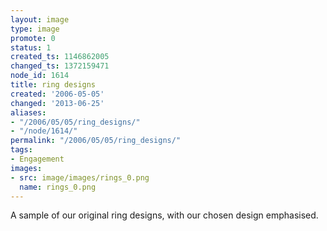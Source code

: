 ```yaml
---
layout: image
type: image
promote: 0
status: 1
created_ts: 1146862005
changed_ts: 1372159471
node_id: 1614
title: ring designs
created: '2006-05-05'
changed: '2013-06-25'
aliases:
- "/2006/05/05/ring_designs/"
- "/node/1614/"
permalink: "/2006/05/05/ring_designs/"
tags:
- Engagement
images:
- src: image/images/rings_0.png
  name: rings_0.png
---
```

A sample of our original ring designs, with our chosen design emphasised.
